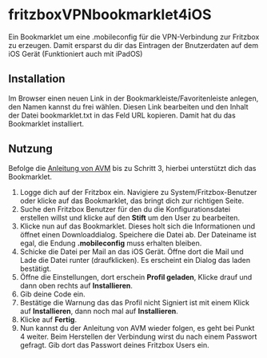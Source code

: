 # fritzboxVPNbookmarklet4iOS
Ein Bookmarklet um eine .mobileconfig für die VPN-Verbindung zur Fritzbox zu erzeugen. Damit ersparst du dir das Eintragen der Bnutzerdaten auf dem iOS Gerät (Funktioniert auch mit iPadOS)

## Installation

Im Browser einen neuen Link in der Bookmarkleiste/Favoritenleiste anlegen, den Namen kannst du frei wählen. Diesen Link bearbeiten und den Inhalt der Datei bookmarklet.txt in das Feld URL kopieren. Damit hat du das Bookmarklet installiert.

## Nutzung

Befolge die [Anleitung von AVM](https://avm.de/service/vpn/tipps-tricks/vpn-verbindung-zur-fritzbox-unter-apple-ios-zb-iphone-einrichten/) bis zu Schritt 3, hierbei unterstützt dich das Bookmarklet.
1. Logge dich auf der Fritzbox ein. Navigiere zu System/Fritzbox-Benutzer oder klicke auf das Bookmarklet, das bringt dich zur richtigen Seite.
2. Suche den Fritzbox Benutzer für den du die Konfigurationsdatei erstellen willst und klicke auf den __Stift__ um den User zu bearbeiten.
3. Klicke nun auf das Bookmarklet. Dieses holt sich die Informationen und öffnet einen Downloaddialog. Speichere die Datei ab. Der Dateiname ist egal, die Endung __.mobileconfig__ muss erhalten bleiben.
4. Schicke die Datei per Mail an das iOS Gerät. Öffne dort die Mail und Lade die Datei runter (draufklicken). Es erscheint ein Dialog das laden bestätigt.
5. Öffne die Einstellungen, dort erschein __Profil geladen__, Klicke drauf und dann oben rechts auf __Installieren__.
6. Gib deine Code ein.
7. Bestätige die Warnung das das Profil nicht Signiert ist mit einem Klick auf __Installieren__, dann noch mal auf __Installieren__. 
8. Klicke auf __Fertig__.
9. Nun kannst du der Anleitung von AVM wieder folgen, es geht bei Punkt 4 weiter. Beim Herstellen der Verbindung wirst du nach einem Passwort gefragt. Gib dort das Passwort deines Fritzbox Users ein.
